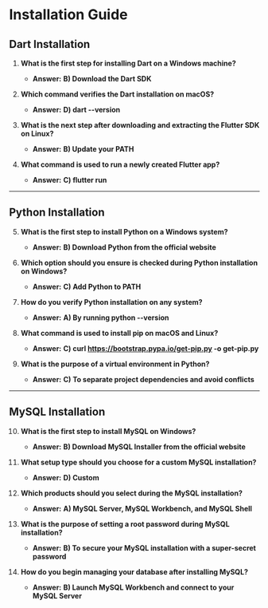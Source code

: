 # Installation Guide

## Dart Installation

1. **What is the first step for installing Dart on a Windows machine?**
   - **Answer:** **B) Download the Dart SDK**

2. **Which command verifies the Dart installation on macOS?**
   - **Answer:** **D) dart --version**

3. **What is the next step after downloading and extracting the Flutter SDK on Linux?**
   - **Answer:** **B) Update your PATH**

4. **What command is used to run a newly created Flutter app?**
   - **Answer:** **C) flutter run**

---

## Python Installation

5. **What is the first step to install Python on a Windows system?**
   - **Answer:** **B) Download Python from the official website**

6. **Which option should you ensure is checked during Python installation on Windows?**
   - **Answer:** **C) Add Python to PATH**

7. **How do you verify Python installation on any system?**
   - **Answer:** **A) By running python --version**

8. **What command is used to install pip on macOS and Linux?**
   - **Answer:** **C) curl https://bootstrap.pypa.io/get-pip.py -o get-pip.py**

9. **What is the purpose of a virtual environment in Python?**
   - **Answer:** **C) To separate project dependencies and avoid conflicts**

---

## MySQL Installation

10. **What is the first step to install MySQL on Windows?**
    - **Answer:** **B) Download MySQL Installer from the official website**

11. **What setup type should you choose for a custom MySQL installation?**
    - **Answer:** **D) Custom**

12. **Which products should you select during the MySQL installation?**
    - **Answer:** **A) MySQL Server, MySQL Workbench, and MySQL Shell**

13. **What is the purpose of setting a root password during MySQL installation?**
    - **Answer:** **B) To secure your MySQL installation with a super-secret password**

14. **How do you begin managing your database after installing MySQL?**
    - **Answer:** **B) Launch MySQL Workbench and connect to your MySQL Server**
